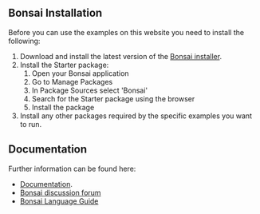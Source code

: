 ## Bonsai Installation

Before you can use the examples on this website you need to install the following:

1. Download and install the latest version of the [Bonsai installer](https://bonsai-rx.org/docs/articles/installation.html).
2. Install the Starter package:
    1. Open your Bonsai application
    2. Go to Manage Packages
    3. In Package Sources select 'Bonsai'
    4. Search for the Starter package using the browser
    5. Install the package
3. Install any other packages required by the specific examples you want to run.


## Documentation

Further information can be found here:
- [Documentation](https://bonsai-rx.org/docs/index.html).
- [Bonsai discussion forum](https://github.com/orgs/bonsai-rx/discussions)
- [Bonsai Language Guide](https://bonsai-rx.org/docs/articles/observables.html)
